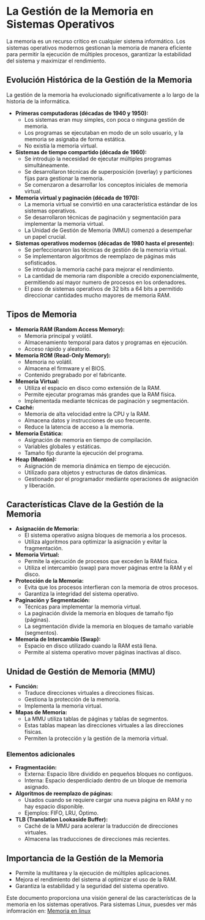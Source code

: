 # La Gestión de la Memoria en Sistemas Operativos

La memoria es un recurso crítico en cualquier sistema informático. Los sistemas operativos modernos gestionan la memoria de manera eficiente para permitir la ejecución de múltiples procesos, garantizar la estabilidad del sistema y maximizar el rendimiento.

## Evolución Histórica de la Gestión de la Memoria

La gestión de la memoria ha evolucionado significativamente a lo largo de la historia de la informática.

* **Primeras computadoras (décadas de 1940 y 1950):**
    * Los sistemas eran muy simples, con poca o ninguna gestión de memoria.
    * Los programas se ejecutaban en modo de un solo usuario, y la memoria se asignaba de forma estática.
    * No existía la memoria virtual.
* **Sistemas de tiempo compartido (década de 1960):**
    * Se introdujo la necesidad de ejecutar múltiples programas simultáneamente.
    * Se desarrollaron técnicas de superposición (overlay) y particiones fijas para gestionar la memoria.
    * Se comenzaron a desarrollar los conceptos iniciales de memoria virtual.
* **Memoria virtual y paginación (década de 1970):**
    * La memoria virtual se convirtió en una característica estándar de los sistemas operativos.
    * Se desarrollaron técnicas de paginación y segmentación para implementar la memoria virtual.
    * La Unidad de Gestión de Memoria (MMU) comenzó a desempeñar un papel crucial.
* **Sistemas operativos modernos (décadas de 1980 hasta el presente):**
    * Se perfeccionaron las técnicas de gestión de la memoria virtual.
    * Se implementaron algoritmos de reemplazo de páginas más sofisticados.
    * Se introdujo la memoria caché para mejorar el rendimiento.
    * La cantidad de memoria ram disponible a crecido exponencialmente, permitiendo así mayor numero de procesos en los ordenadores.
    * El paso de sistemas operativos de 32 bits a 64 bits a permitido direccionar cantidades mucho mayores de memoria RAM.

## Tipos de Memoria

* **Memoria RAM (Random Access Memory):**
    * Memoria principal y volátil.
    * Almacenamiento temporal para datos y programas en ejecución.
    * Acceso rápido y aleatorio.
* **Memoria ROM (Read-Only Memory):**
    * Memoria no volátil.
    * Almacena el firmware y el BIOS.
    * Contenido pregrabado por el fabricante.
* **Memoria Virtual:**
    * Utiliza el espacio en disco como extensión de la RAM.
    * Permite ejecutar programas más grandes que la RAM física.
    * Implementada mediante técnicas de paginación y segmentación.
* **Caché:**
    * Memoria de alta velocidad entre la CPU y la RAM.
    * Almacena datos y instrucciones de uso frecuente.
    * Reduce la latencia de acceso a la memoria.
* **Memoria Estática:**
    * Asignación de memoria en tiempo de compilación.
    * Variables globales y estáticas.
    * Tamaño fijo durante la ejecución del programa.
* **Heap (Montón):**
    * Asignación de memoria dinámica en tiempo de ejecución.
    * Utilizado para objetos y estructuras de datos dinámicas.
    * Gestionado por el programador mediante operaciones de asignación y liberación.

## Características Clave de la Gestión de la Memoria

* **Asignación de Memoria:**
    * El sistema operativo asigna bloques de memoria a los procesos.
    * Utiliza algoritmos para optimizar la asignación y evitar la fragmentación.
* **Memoria Virtual:**
    * Permite la ejecución de procesos que exceden la RAM física.
    * Utiliza el intercambio (swap) para mover páginas entre la RAM y el disco.
* **Protección de la Memoria:**
    * Evita que los procesos interfieran con la memoria de otros procesos.
    * Garantiza la integridad del sistema operativo.
* **Paginación y Segmentación:**
    * Técnicas para implementar la memoria virtual.
    * La paginación divide la memoria en bloques de tamaño fijo (páginas).
    * La segmentación divide la memoria en bloques de tamaño variable (segmentos).
* **Memoria de Intercambio (Swap):**
    * Espacio en disco utilizado cuando la RAM está llena.
    * Permite al sistema operativo mover páginas inactivas al disco.

## Unidad de Gestión de Memoria (MMU)

* **Función:**
    * Traduce direcciones virtuales a direcciones físicas.
    * Gestiona la protección de la memoria.
    * Implementa la memoria virtual.
* **Mapas de Memoria:**
    * La MMU utiliza tablas de páginas y tablas de segmentos.
    * Estas tablas mapean las direcciones virtuales a las direcciones físicas.
    * Permiten la protección y la gestión de la memoria virtual.

### Elementos adicionales

* **Fragmentación:**
    * Externa: Espacio libre dividido en pequeños bloques no contiguos.
    * Interna: Espacio desperdiciado dentro de un bloque de memoria asignado.
* **Algoritmos de reemplazo de páginas:**
    * Usados cuando se requiere cargar una nueva página en RAM y no hay espacio disponible.
    * Ejemplos: FIFO, LRU, Óptimo.
* **TLB (Translation Lookaside Buffer):**
    * Caché de la MMU para acelerar la traducción de direcciones virtuales.
    * Almacena las traducciones de direcciones más recientes.

## Importancia de la Gestión de la Memoria

* Permite la multitarea y la ejecución de múltiples aplicaciones.
* Mejora el rendimiento del sistema al optimizar el uso de la RAM.
* Garantiza la estabilidad y la seguridad del sistema operativo.

Este documento proporciona una visión general de las características de la memoria en los sistemas operativos. Para sistemas Linux, puesdes ver más infomración en: [Memoria en linux](https://github.com/evalenciEAFIT/courses/tree/main/SistemasOperativos/LlamadaSistema/Memoria)
